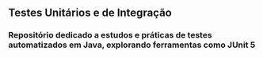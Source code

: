 <h2>Testes Unitários e de Integração</h2>

<h3>Repositório dedicado a estudos e práticas de testes automatizados em Java, explorando ferramentas como JUnit 5</h3>
